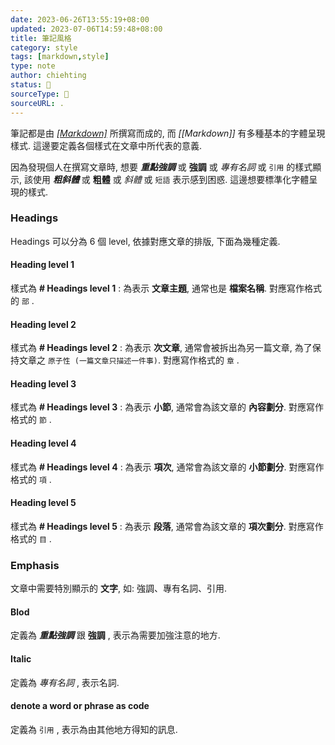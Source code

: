```yaml
---
date: 2023-06-26T13:55:19+08:00
updated: 2023-07-06T14:59:48+08:00
title: 筆記風格
category: style
tags: [markdown,style]
type: note
author: chiehting
status: 🌱
sourceType: 💭️
sourceURL: .
---
```


筆記都是由 *[[Markdown]]([[markdown]])* 所撰寫而成的, 而 *[[Markdown]]* 有多種基本的字體呈現樣式. 這邊要定義各個樣式在文章中所代表的意義.

<!--more-->

因為發現個人在撰寫文章時, 想要 ***重點強調*** 或 **強調** 或 *專有名詞* 或 `引用` 的樣式顯示, 該使用 ***粗斜體*** 或 **粗體** 或 *斜體*  或 `短語` 表示感到困惑. 這邊想要標準化字體呈現的樣式.

### Headings 

Headings 可以分為 6 個 level, 依據對應文章的排版, 下面為幾種定義.

#### Heading level 1

樣式為 **# Headings level 1** : 為表示 **文章主題**, 通常也是 **檔案名稱**.
對應寫作格式的 `部` .

#### Heading level 2

樣式為 **# Headings level 2** : 為表示 **次文章**, 通常會被拆出為另一篇文章, 為了保持文章之 `原子性 (一篇文章只描述一件事)`.
對應寫作格式的 `章` .

#### Heading level 3

樣式為 **# Headings level 3** : 為表示 **小節**, 通常會為該文章的 **內容劃分**.
對應寫作格式的 `節` .

#### Heading level 4

樣式為 **# Headings level 4** : 為表示 **項次**, 通常會為該文章的 **小節劃分**.
對應寫作格式的 `項` .

#### Heading level 5

樣式為 **# Headings level 5** : 為表示 **段落**, 通常會為該文章的 **項次劃分**.
對應寫作格式的 `目` .

### Emphasis

文章中需要特別顯示的 **文字**, 如: 強調、專有名詞、引用.

#### Blod

定義為 ***重點強調***  跟 **強調** , 表示為需要加強注意的地方. 

#### Italic

定義為 *專有名詞* , 表示名詞. 

#### denote a word or phrase as code

定義為 `引用` , 表示為由其他地方得知的訊息.
